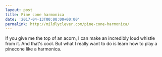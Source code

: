 ```yaml
---
layout: post
title: Pine cone harmonica
date: '2017-04-13T00:00:00+00:00'
permalink: http://mildlyclever.com/pine-cone-harmonica/
---
```

If you give me the top of an acorn, I can make an incredibly loud whistle from it. And that's cool. But what I really want to do is learn how to play a pinecone like a harmonica.
